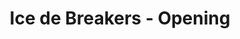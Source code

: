 ---
layout: videojs
title: Ice de Breakers - Opening
description: >+
    Translated by @hinatacampaign
lang: en
plink: https://hinatacampaign.github.io/ice-de-breakers-op.html
subtitles: 日向坂46ICE DE BREAKERSOPムービーアイスボックス字幕付き.en.vtt
video_url: http://www.youtube.com/watch?v=t4sdGns7jrc
thumbnail: https://i.ytimg.com/vi/t4sdGns7jrc/maxresdefault.jpg
---